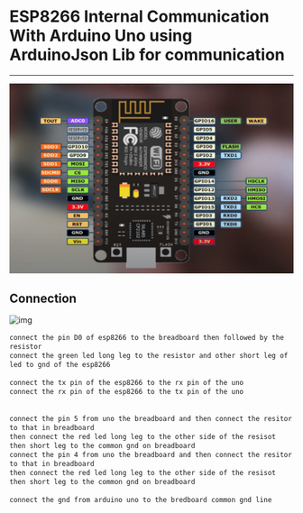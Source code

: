 # ESP8266 Internal Communication With Arduino Uno using ArduinoJson Lib for communication 

---- 
![img](https://github.com/adarshkumarsingh83/arduino/blob/master/APPLICATION/esp8266-arduino-serial-json-communication/image/ESP8266-pin%20digram.png)

## Connection

![img](https://github.com/adarshkumarsingh83/arduino/blob/master/APPLICATION/esp8266-arduino-serial-json-communication/image/conection.JPG)


```connect the +3.3v and gnd/ -ve to the esp8266 3.3v and gnd pin 
connect the pin D0 of esp8266 to the breadboard then followed by the resistor 
connect the green led long leg to the resistor and other short leg of led to gnd of the esp8266 

connect the tx pin of the esp8266 to the rx pin of the uno 
connect the rx pin of the esp8266 to the tx pin of the uno 


connect the pin 5 from uno the breadboard and then connect the resitor to that in breadboard 
then connect the red led long leg to the other side of the resisot then short leg to the common gnd on breadboard 
connect the pin 4 from uno the breadboard and then connect the resitor to that in breadboard 
then connect the red led long leg to the other side of the resisot then short leg to the common gnd on breadboard 

connect the gnd from arduino uno to the bredboard common gnd line 

```


